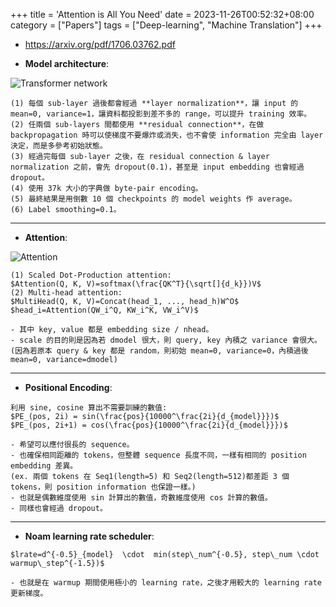 +++
title = 'Attention is All You Need'
date = 2023-11-26T00:52:32+08:00
category = ["Papers"]
tags = ["Deep-learning", "Machine Translation"]
+++


* https://arxiv.org/pdf/1706.03762.pdf

*    **Model architecture**:

![Transformer network](https://i.imgur.com/ktilrsi.png)

    (1) 每個 sub-layer 過後都會經過 **layer normalization**，讓 input 的 mean=0, variance=1，讓資料都投影到差不多的 range，可以提升 training 效率。
    (2) 任兩個 sub-layers 間都使用 **residual connection**，在做 backpropagation 時可以使梯度不要爆炸或消失，也不會使 information 完全由 layer 決定，而是多參考初始狀態。
    (3) 經過完每個 sub-layer 之後，在 residual connection & layer normalization 之前，會先 dropout(0.1)，甚至是 input embedding 也會經過 dropout。
    (4) 使用 37k 大小的字典做 byte-pair encoding。
    (5) 最終結果是用倒數 10 個 checkpoints 的 model weights 作 average。
    (6) Label smoothing=0.1。
---
*    **Attention**: 

![Attention](https://i.imgur.com/oMONStd.png)

    (1) Scaled Dot-Production attention:
    $Attention(Q, K, V)=softmax(\frac{QK^T}{\sqrt[]{d_k}})V$
    (2) Multi-head attention:
    $MultiHead(Q, K, V)=Concat(head_1, ..., head_h)W^O$
    $head_i=Attention(QW_i^Q, KW_i^K, VW_i^V)$
    
    - 其中 key, value 都是 embedding size / nhead。
    - scale 的目的則是因為若 dmodel 很大，則 query, key 內積之 variance 會很大。
    (因為若原本 query & key 都是 random，則初始 mean=0, variance=0，內積過後 mean=0, variance=dmodel)

---
*    **Positional Encoding**:

    利用 sine, cosine 算出不需要訓練的數值:
    $PE_(pos, 2i) = sin(\frac{pos}{10000^\frac{2i}{d_{model}}})$
    $PE_(pos, 2i+1) = cos(\frac{pos}{10000^\frac{2i}{d_{model}}})$
    
    - 希望可以應付很長的 sequence。
    - 也確保相同距離的 tokens，但整體 sequence 長度不同，一樣有相同的 position embedding 差異。
    (ex. 兩個 tokens 在 Seq1(length=5) 和 Seq2(length=512)都差距 3 個 tokens，則 position information 也保證一樣。)
    - 也就是偶數維度使用 sin 計算出的數值，奇數維度使用 cos 計算的數值。
    - 同樣也會經過 dropout。

---
*    **Noam learning rate scheduler**:

    $lrate=d^{-0.5}_{model}  \cdot  min(step\_num^{-0.5}, step\_num \cdot warmup\_step^{-1.5})$
    
    - 也就是在 warmup 期間使用極小的 learning rate，之後才用較大的 learning rate 更新梯度。
